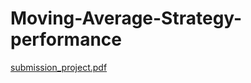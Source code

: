 # Moving-Average-Strategy-performance

[submission_project.pdf](https://github.com/BL-30/Moving-Average-Strategy-performance/files/10268345/submission_project.pdf)
